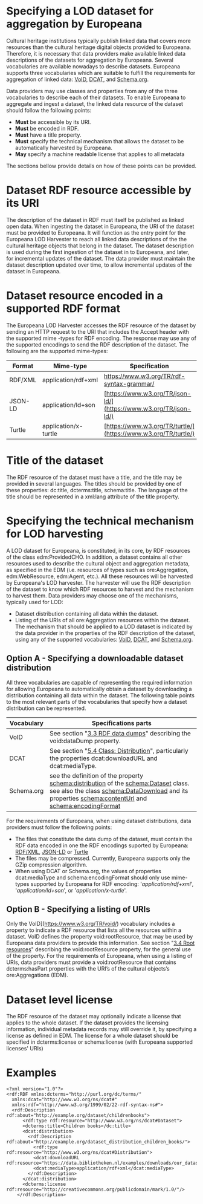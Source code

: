 # Specifying a LOD dataset for aggregation by Europeana

Cultural heritage institutions typically publish linked data that covers more resources than the cultural heritage digital objects provided to Europeana. Therefore, it is necessary that data providers make available linked data descriptions of the datasets for aggregation by Europeana.
Several vocabularies are available nowadays to describe datasets. Europeana supports three vocabularies which are suitable to fulfill the requirements for aggregation of linked data: [VoID](https://www.w3.org/TR/void/), [DCAT](https://www.w3.org/TR/vocab-dcat/), and [Schema.org](http://schema.org/Dataset).

Data providers may use classes and properties from any of the three vocabularies to describe each of their datasets. To enable Europeana to aggregate and ingest a dataset, the linked data resource of the dataset should follow the following points:
 - **Must** be accessible by its URI.
 - **Must** be encoded in RDF.
 - **Must** have a title property.
 - **Must** specify the technical mechanism that allows the dataset to be automatically harvested by Europeana.
 - **May** specify a machine readable license that applies to all metadata  

The sections bellow provide details on how of these points can be provided.

# Dataset RDF resource accessible by its URI

The description of the dataset in RDF must itself be published as linked open data. 
When ingesting the dataset in Europeana, the URI of the dataset must be provided to Europeana. It will function as the entry point for the Europeana LOD Harvester to reach all linked data descriptions of the the cultural heritage objects that belong in the dataset. 
The dataset description is used during the first ingestion of the dataset in to Europeana, and later, for incremental updates of the dataset.
The data provider must maintain the dataset description updated over time, to allow incremental updates of the dataset in Europeana. 

# Dataset resource encoded in a supported RDF format

The Europeana LOD Harvester accesses the RDF resource of the dataset by sending an HTTP request to the URI that includes the Accept header with the supported mime -types for RDF encoding. The response may use any of the supported encodings to send the RDF description of the dataset.
The following are the supported mime-types:

| Format | Mime-type | Specification
|--|--|--|
| RDF/XML | application/rdf+xml | https://www.w3.org/TR/rdf-syntax-grammar/
| JSON-LD | application/ld+son | [https://www.w3.org/TR/json-ld/](https://www.w3.org/TR/json-ld/) 
| Turtle | application/x-turtle | [https://www.w3.org/TR/turtle/](https://www.w3.org/TR/turtle/) |

# Title of the dataset

The RDF resource of the dataset must have a title, and the title may be provided in several languages. The titles should be provided by one of these properties: dc:title, dcterms:title,  schema:title. The language of the title should be represented in a xml:lang attribute of the title property.

# Specifying the technical mechanism for LOD harvesting

A LOD dataset for Europeana, is constituted, in its core, by RDF resources of the class edm:ProvidedCHO. In addition, a dataset contains all other resources used to describe the cultural object and aggregation metadata, as specified in the EDM (i.e. resources of types such as ore:Aggregation, edm:WebResource, edm:Agent, etc.).
All these resources will be harvested by Europeana's LOD harvester. The harvester will use the RDF description of the dataset to know which RDF resources to harvest and the mechanism to harvest them. 
Data providers may choose one of the mechanisms, typically used for LOD: 
 - Dataset distribution containing all data within the dataset.
 - Listing of the URIs of all ore:Aggregation resources within the dataset.
The mechanism that should be applied to a LOD dataset is indicated by the data provider in the properties of the RDF description of the dataset, using any of the supported vocabularies: [VoID](https://www.w3.org/TR/void/), [DCAT](https://www.w3.org/TR/vocab-dcat/), and [Schema.org](http://schema.org/Dataset).

## Option A - Specifying a downloadable dataset distribution 
All three vocabularies are capable of representing the required information for allowing Europeana to automatically obtain a dataset by  downloading a distribution containing all data within the dataset.
The following table points to the most relevant parts of the vocabularies that specify how a dataset distribution can be represented.

| Vocabulary| Specifications parts|
|--|--|
| VoID | See section "[3.3 RDF data dumps](https://www.w3.org/TR/void/#dumps)" describing the void:dataDump property. |
| DCAT | See section "[5.4 Class: Distribution](https://www.w3.org/TR/vocab-dcat/#class-distribution)", particularly the properties dcat:downloadURL and dcat:mediaType.
| Schema.org | see the definition of the property [schema:distribution](http://schema.org/distribution) of the [schema:Dataset](http://schema.org/Dataset) class.<br> see also the class [schema:DataDownload](http://schema.org/DataDownload) and its properties [schema:contentUrl](http://schema.org/contentUrl) and [schema:encodingFormat](http://schema.org/encodingFormat) |

For the requirements of Europeana, when using dataset distributions, data providers must follow the following points:
 - The files that constitute the data dump of the dataset, must contain the RDF data encoded in one the RDF encodings suported by Europeana:  [RDF/XML](https://www.w3.org/TR/rdf-syntax-grammar/), [JSON-LD](https://www.w3.org/TR/json-ld/)  or [Turtle](https://www.w3.org/TR/turtle/) 
- The files may be compressed. Currently, Europeana supports only the GZip compression algorithm.
- When using DCAT or Schema.org, the values of properties dcat:mediaType and schema:encodingFormat should only use mime-types supported by Europeana for RDF encoding: '*application/rdf+xml*', '*application/ld+son*', or '*application/x-turtle*'.
## Option B - Specifying a listing of URIs
Only the VoID](https://www.w3.org/TR/void/) vocabulary includes a property to indicate a RDF resource that lists all the resources within a dataset.
VoID defines the property void:rootResource, that may be used by Europeana data providers to provide this information. See section "[3.4 Root resources](https://www.w3.org/TR/void/#root-resource)" describing the  void:rootResource property, for the general use of the property.
For the requirements of Europeana, when using a listing of URIs, data providers must provide a void:rootResource that contains dcterms:hasPart properties with the URI’s of the cultural objects’s ore:Aggregations (EDM).
# Dataset level license
The RDF resource of the dataset may optionally indicate a license that applies to the whole dataset. If the dataset provides the licensing information, individual metadata records may still override it, by specifying a license as defined in EDM.
The license for a whole dataset should be specified in dcterms:license or schema:license (with Europeana supported licenses' URIs)

# Examples

    <?xml version="1.0"?>
    <rdf:RDF xmlns:dcterms="http://purl.org/dc/terms/"
      xmlns:dcat="http://www.w3.org/ns/dcat#"
      xmlns:rdf="http://www.w3.org/1999/02/22-rdf-syntax-ns#">
      <rdf:Description rdf:about="http://example.org/dataset/childrenbooks">
          <rdf:type rdf:resource="http://www.w3.org/ns/dcat#Dataset">
          <dcterms:title>Children books</dc:title>
          <dcat:distribution>
            <rdf:Description rdf:about="http://example.org/dataset_distribution_children_books/">
              <rdf:type rdf:resource="http://www.w3.org/ns/dcat#Distribution">
              <dcat:downloadURL rdf:resource="https://data.bibliotheken.nl/examples/downloads/our_dataset.rdf.gz"/>
              <dcat:mediaType>application/rdf+xml</dcat:mediaType> 
            </rdf:Description>
          </dcat:distribution>
          <dcterms:license rdf:resource="http://creativecommons.org/publicdomain/mark/1.0/"/>
        </rdf:Description>



<!--stackedit_data:
eyJoaXN0b3J5IjpbLTEwOTQ1Mjc5NTgsLTI2OTc5MTM1MSwtMT
A5NTE2OTczMywxMjQzMDYwOTUwLDE4NzA4Njg0ODAsMTk3NTIx
NjA5OSw3NjgwODA4MjMsLTE0Mzc0NDM2MDQsLTExODM4NDIwOT
QsLTE2NTk5ODEzMCwxNTM2NDgxNDcsLTI0ODYwMDAyOSwtMTUy
Mzk4ODI3MSwtMTA4ODkwMjgzOSw4NzE4OTIwNDAsLTE0NjM3NT
A5NTQsLTk1MzMyODIyMywtNTQyNjA3OTEsLTIwMjEwNTM4ODcs
MTY0NTU2Mjg1Ml19
-->
